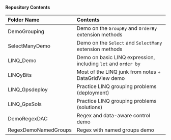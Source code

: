 **Repository Contents**

| Folder Name | Contents |
| :---- | :---- |
| DemoGrouping | Demo on the `GroupBy` and `OrderBy` extension methods |
| SelectManyDemo | Demo on the `Select` and `SelectMany` extension methods |
| LINQ_Demo | Demo on basic LINQ expression, including `let` and `order by` |
| LINQyBits | Most of the LINQ junk from notes + DataGridView demo |
| LINQ_Gpsdeploy | Practice LINQ grouping problems (deployment) |
| LINQ_GpsSols | Practice LINQ grouping problems (solutions) |
| DemoRegexDAC | Regex and data-aware control demo |
| RegexDemoNamedGroups | Regex with named groups demo |

